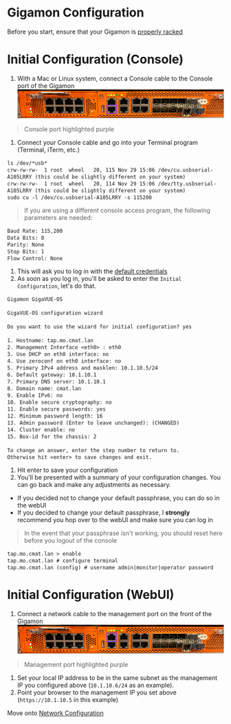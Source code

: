 # Gigamon Configuration

Before you start, ensure that your Gigamon is [properly racked](../hardware-assembly.md)

# Initial Configuration (Console)
1. With a Mac or Linux system, connect a Console cable to the Console port of the Gigamon  
![](../../images/gigamon-console.png)  
> Console port highlighted purple

1. Connect your Console cable and go into your Terminal program (Terminal, iTerm, etc.)
```
ls /dev/*usb*
crw-rw-rw-  1 root  wheel   20, 115 Nov 29 15:06 /dev/cu.usbserial-A105LRRY (this could be slightly different on your system)
crw-rw-rw-  1 root  wheel   20, 114 Nov 29 15:06 /dev/tty.usbserial-A105LRRY (this could be slightly different on your system)
sudo cu -l /dev/cu.usbserial-A105LRRY -s 115200
```
> If you are using a different console access program, the following parameters are needed:

```
Baud Rate: 115,200
Data Bits: 8
Parity: None
Stop Bits: 1
Flow Control: None
```
1. This will ask you to log in with the [default credentials](../credentials.md)
1. As soon as you log in, you'll be asked to enter the `Initial Configuration`, let's do that.

```
Gigamon GigaVUE-OS

GigaVUE-OS configuration wizard

Do you want to use the wizard for initial configuration? yes

1. Hostname: tap.mo.cmat.lan
2. Management Interface <eth0> : eth0
3. Use DHCP on eth0 interface: no
4. Use zeroconf on eth0 interface: no
5. Primary IPv4 address and masklen: 10.1.10.5/24
6. Default gateway: 10.1.10.1
7. Primary DNS server: 10.1.10.1
8. Domain name: cmat.lan
9. Enable IPv6: no
10. Enable secure cryptography: no
11. Enable secure passwords: yes
12. Minimum password length: 16
13. Admin password (Enter to leave unchanged): (CHANGED)
14. Cluster enable: no
15. Box-id for the chassis: 2

To change an answer, enter the step number to return to.
Otherwise hit <enter> to save changes and exit.
```
1. Hit enter to save your configuration
1. You'll be presented with a summary of your configuration changes. You can go back and make any adjustments as necessary.  
 - If you decided not to change your default passphrase, you can do so in the webUI  
 - If you decided to change your default passphrase, I **strongly** recommend you hop over to the webUI and make sure you can log in  
> In the event that your passphrase isn't working, you should reset here before you logout of the console

```
tap.mo.cmat.lan > enable
tap.mo.cmat.lan # configure terminal
tap.mo.cmat.lan (config) # username admin|monitor|operator password
```

# Initial Configuration (WebUI)
1. Connect a network cable to the management port on the front of the Gigamon
![](../../images/gigamon-management.png)
> Management port highlighted purple  

1. Set your local IP address to be in the same subnet as the management IP you configured above (`10.1.10.6/24` as an example).
1. Point your browser to the management IP you set above (`https://10.1.10.5` in this example)

Move onto [Network Configuration](../network/network-configuration.md)
